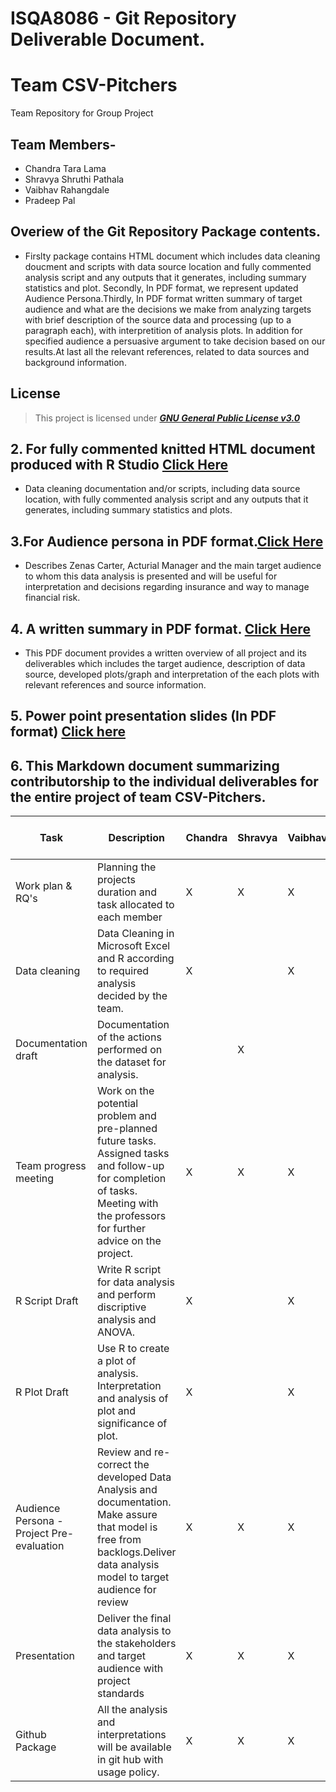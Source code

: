 # ISQA8086 - Git Repository Deliverable Document.

# Team CSV-Pitchers
Team Repository for Group Project
## **Team Members-**
* Chandra Tara Lama
* Shravya Shruthi Pathala
* Vaibhav Rahangdale
* Pradeep Pal

## Overiew of the Git Repository Package contents.
* Firslty package contains HTML document which includes data cleaning doucment and scripts with data source location and fully commented    analysis script and any outputs that it generates, including summary statistics and plot. Secondly, In PDF format, we represent updated Audience Persona.Thirdly, In PDF format written summary of target audience and what are the decisions we make from analyzing targets 
with brief description of the source data and processing (up to a paragraph each), with interpretition of analysis plots. In addition for specified audience a persuasive argument to take decision based on our results.At last all the relevant references, related to data sources and background information.

## License
>This project is licensed under  [**_GNU General Public License v3.0_**](https://github.com/vrahangdale/Team-7/blob/master/LICENSE)

## 2. For fully commented knitted HTML document produced with R Studio [Click Here](https://github.com/vrahangdale/ISQA_8086-TeamProject/blob/master/Deliverables/Git%20Package/CSVPitchers_FinalDocument.html)
  * Data cleaning documentation and/or scripts, including data source location, with fully commented analysis script and any outputs that it generates, including summary statistics and plots.

## 3.For Audience persona in PDF format.[Click Here](https://github.com/vrahangdale/ISQA_8086-TeamProject/blob/master/Deliverables/AudiencePersona/csv_pitchers.pdf)
  * Describes Zenas Carter, Acturial Manager and the main target audience to whom this data analysis is presented and will be useful for interpretation and decisions regarding insurance and way to manage financial risk.

## 4. A written summary in PDF format. [Click Here](https://github.com/vrahangdale/ISQA_8086-TeamProject/blob/master/Deliverables/Git%20Package/CSVPitchers_GitPackage_Summary.pdf)
  * This PDF document provides a written overview of all project and its deliverables which includes the target audience, description of data source, developed plots/graph and interpretation of the each plots with relevant references and source information.
      
## 5. Power point presentation slides (In PDF format) [Click here](https://github.com/vrahangdale/ISQA_8086-TeamProject/blob/master/Deliverables/Git%20Package/CSVPitchersFinalPresentation.pdf)

## 6. This Markdown document summarizing contributorship to the individual deliverables for the entire project of team CSV-Pitchers. 

| Task                                      | Description                                                                                                                                                                       | Chandra | Shravya | Vaibhav | Pradeep | Task Week Number |
|-------------------------------------------|-----------------------------------------------------------------------------------------------------------------------------------------------------------------------------------|---------|---------|---------|---------|------------------|
| Work plan & RQ's                          | Planning the projects duration and task allocated to each member                                                                                                                  | X       | X       | X       | X       | Week 5           |
| Data cleaning                             | Data Cleaning in Microsoft Excel and R according to required analysis decided by the team.                                                                                        | X       |         | X       | X       | Week 9           |
| Documentation draft                       | Documentation of the actions performed on the dataset for analysis.                                                                                                               |         | X       |         |          | Week 9           |
| Team progress meeting                     | Work on the potential problem and pre-planned future tasks. Assigned tasks and follow-up for completion of tasks. Meeting with the professors for further advice on the project.  | X       | X       |     X   |     X    | Week 5           |
| R Script Draft                            | Write R script for data analysis and perform discriptive analysis and ANOVA.                                                                                                      | X       |        |   X     | X       | Week 11          |
| R Plot Draft                              | Use R to create a plot of analysis. Interpretation and analysis of plot and significance of plot.                                                                                 | X       |         | X       | X       | Week 12          |
| Audience Persona - Project Pre-evaluation | Review and re-correct the developed Data Analysis and documentation. Make assure that model is free from backlogs.Deliver data analysis model to target audience for review       | X       | X       | X       | X       | Week 14          |
| Presentation                              | Deliver the final data analysis to the stakeholders and target audience with project standards                                                                                    | X       | X       | X       | X       | Week 15          |
| Github Package                            | All the analysis and interpretations will be available in git hub with usage policy.                                                                                              | X       | X       | X       | X       | Week 15          |



